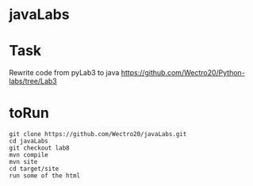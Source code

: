 # javaLabs

# Task
  Rewrite code from pyLab3 to java 
  https://github.com/Wectro20/Python-labs/tree/Lab3

# toRun
  ```
  git clone https://github.com/Wectro20/javaLabs.git 
  cd javaLabs
  git checkout lab8
  mvn compile
  mvn site
  cd target/site
  run some of the html
  ```
